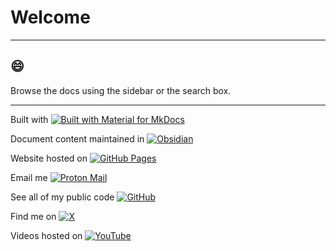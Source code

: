 # Welcome

---

## :smile:

Browse the docs using the sidebar or the search box.

---

Built with [![Built with Material for MkDocs](https://img.shields.io/badge/Material_for_MkDocs-526CFE?style=for-the-badge&logo=MaterialForMkDocs&logoColor=white)](https://squidfunk.github.io/mkdocs-material/)

Document content maintained in [![Obsidian](https://img.shields.io/badge/Obsidian-%23483699.svg?&logo=obsidian&logoColor=white)](https://obsidian.md/)

Website hosted on [![GitHub Pages](https://img.shields.io/badge/GitHub%20Pages-121013?logo=github&logoColor=white)](https://docs.github.com/en/pages)

Email me [![Proton Mail](https://img.shields.io/badge/Proton%20Mail-6D4AFF?logo=protonmail&logoColor=fff)](mailto:michal@techguywithabeard.com)

See all of my public code [![GitHub](https://img.shields.io/badge/GitHub-%23121011.svg?logo=github&logoColor=white)](https://github.com/MichalAFerber/)

Find me on [![X](https://img.shields.io/badge/X-%23000000.svg?logo=X&logoColor=white)](https://x.com/MichalAFerber)

Videos hosted on [![YouTube](https://img.shields.io/badge/YouTube-%23FF0000.svg?logo=YouTube&logoColor=white)](https://www.youtube.com/@MichalAFerber)